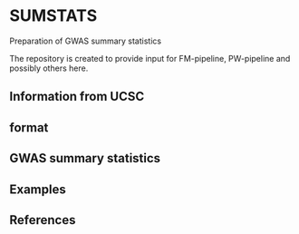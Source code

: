 # SUMSTATS

Preparation of GWAS summary statistics

The repository is created to provide input for FM-pipeline, PW-pipeline and possibly others here.

## Information from UCSC

## format

## GWAS summary statistics

## Examples

## References
